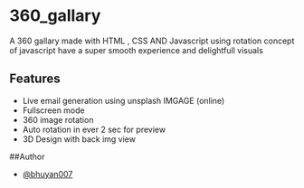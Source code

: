 # 360_gallary
A 360 gallary  made with HTML , CSS AND Javascript using rotation concept of javascript have a super smooth experience and delightfull visuals

## Features 
- Live email generation using unsplash IMGAGE (online)
- Fullscreen mode
- 360 image rotation
- Auto rotation in ever 2 sec for preview
- 3D Design with back img view 

##Author 

- [@bhuyan007](https://github.com/bhuyan007)


